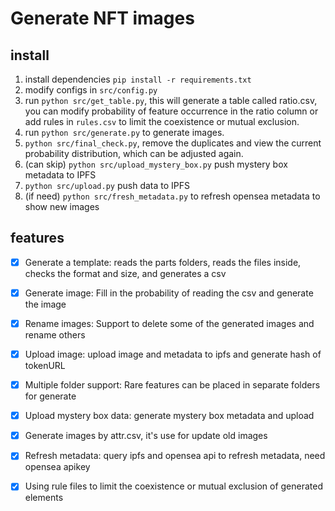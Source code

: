 # Generate NFT images

## install

1. install dependencies `pip install -r requirements.txt`
2. modify configs in `src/config.py`
3. run `python src/get_table.py`, this will generate a table called ratio.csv, you can modify probability of feature occurrence in the ratio column or add rules in `rules.csv` to limit the coexistence or mutual exclusion.
4. run `python src/generate.py` to generate images.
5. `python src/final_check.py`, remove the duplicates and view the current probability distribution, which can be adjusted again.
6. (can skip) `python src/upload_mystery_box.py` push mystery box metadata to IPFS
7. `python src/upload.py` push data to IPFS
8.  (if need) `python src/fresh_metadata.py` to refresh opensea metadata to show new images

## features

- [x] Generate a template: reads the parts folders, reads the files inside, checks the format and size, and generates a csv

- [x] Generate image: Fill in the probability of reading the csv and generate the image

- [x] Rename images: Support to delete some of the generated images and rename others

- [x] Upload image: upload image and metadata to ipfs and generate hash of tokenURL

- [x] Multiple folder support: Rare features can be placed in separate folders for generate

- [x] Upload mystery box data: generate mystery box metadata and upload

- [x] Generate images by attr.csv, it's use for update old images

- [x] Refresh metadata: query ipfs and opensea api to refresh metadata, need opensea apikey

- [x] Using rule files to limit the coexistence or mutual exclusion of generated elements
